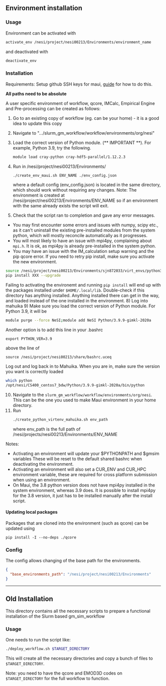 ## Environment installation

### Usage 
Environment can be activated with 
```bash
activate_env /nesi/project/nesi00213/Environments/environment_name
```

and deactivated with 
```bash
deactivate_env
```

### Installation

Requirements: Setup github SSH keys for maui, 
[guide](https://help.github.com/en/articles/connecting-to-github-with-ssh) for how to do this. 

**All paths need to be absolute**

A user specific environment of workflow, qcore, IMCalc, Empirical Engine and Pre-processing 
can be created as follows:  
1) Go to an existing copy of workflow (eg. can be your home) - it is a good idea to update this copy
2) Navigate to ".../slurm_gm_workflow/workflow/environments/org/nesi"
3) Load the correct version of Python module. (** IMPORTANT **). For example, Python 3.9, try the following.
   ```bash
   module load cray-python cray-hdf5-parallel/1.12.2.3
   ```
4) Run   in /nesi/project/nesi00213/Environments/
    ```bash
    ./create_env_maui.sh ENV_NAME ./env_config.json
    ```
    where a default config (env_config.json) is located in the same directory, which should
    work without requiring any changes. 
    Note: The environment is created at /nesi/project/nesi00213/Environments/ENV_NAME
    so if an environment with the same already exists the script will exit.

5) Check that the script ran to completion and gave any error messages.
-  You may first encounter some errors and issues with numpy, scipy etc., as it can't uninstall the existing pre-installed modules from the system python, which will mostly reconcile automatically as it progresses.
- You will most likely to have an issue with mpi4py, complaining about `mpi.h`. It is ok, as mpi4py is already pre-installed in the system python.
- You may have an issue with the IM_calculation setup warning and the pip qcore error. If you need to retry pip install, make sure you activate the new environment.
```bash
source /nesi/project/nesi00213/Environments/sjn872033/virt_envs/python3_maui/bin/activate 
pip install XXX --upgrade
```
Failing to activating the environemt and running `pip install` will end up with the packages installed under `$HOME/.local/lib`. Double-check if this directory has anything installed. Anything installed there can get in the way, and loaded instead of the one installed in the environment.
8) Log into mahuika
9) Make sure you load the correct version of Python module. For Python 3.9, it will be
```bash
module purge --force NeSI;module add NeSI Python/3.9.9-gimkl-2020a
```
Another option is to add this line in your .bashrc
```
export PYTHON_VER=3.9
```
above the line of
```
source /nesi/project/nesi00213/share/bashrc.uceq
```
Log out and log back in to Mahuika. When you are in, make sure the version you want is correctly loaded
```bash
which python
/opt/nesi/CS400_centos7_bdw/Python/3.9.9-gimkl-2020a/bin/python
```

10) Navigate to the `slurm_gm_workflow/workflow/environments/org/nesi`. This can be the one you used to make Maui environment in your home directory.
11) Run
    ```bash
    ./create_python_virtenv_mahuika.sh env_path
    ```
    where env_path is the full path of /nesi/projects/nesi00213/Environments/ENV_NAME

Notes: 
- Activating an environment will update your $PYTHONPATH and $gmsim variables
These will be reset to the default shared bashrc when deactivating the environment.
- Activating an environment will also set a CUR_ENV and CUR_HPC environment variable,
these are required for cross platform submission when using an environment.
- On Maui, the 3.8 python version does not have mpi4py installed in the system environment, whereas 3.9 does. It is possible to install mpi4py for the 3.8 version, it just has to be installed manually after the install script.

#### Updating local packages
Packages that are cloned into the environment (such as qcore) can be updated using
```
pip install -I --no-deps ./qcore
```

### Config
The config allows changing of the base path for the environments.
```json
{
  "base_environments_path": "/nesi/project/nesi00213/Environments"
}
```


-----------------------------------------------------------

## Old Installation

This directory contains all the necessary scripts to prepare
a functional installation of the Slurm based gm_sim_workflow

### Usage

One needs to run the script like:
```bash
./deploy_workflow.sh $TARGET_DIRECTORY
```

This will create all the necessary directories and copy a bunch of files to `$TARGET_DIRECTORY`. 

Note: you need to have the qcore and EMOD3D codes on `$TARGET_DIRECTORY` for the full workflow to function.


